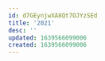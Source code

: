 ```yaml
---
id: d7GEynjwXA8Qt7OJYzSEd
title: '2021'
desc: ''
updated: 1639566099006
created: 1639566099006
---
```


